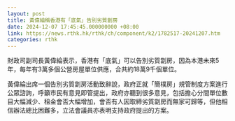 ```yaml
---
layout: post
title: 黃偉綸稱香港有「底氣」告別劣質劏房
date: 2024-12-07 17:45:45.000000000 +08:00
link: https://news.rthk.hk/rthk/ch/component/k2/1782517-20241207.htm
categories: rthk
---
```


財政司副司長黃偉綸表示，香港有「底氣」可以告別劣質劏房，因為本港未來5年，每年有3萬多個公營房屋單位供應，合共約18萬9千個單位。

黃偉綸出席一個告別劣質劏房活動致辭說，政府正就「簡樸房」規管制度方案進行公眾諮詢，呼籲市民有意見即管提出，政府亦聽到很多意見，包括擔心分間單位數目大幅減少、租金會否大幅增加，會否有人因取締劣質劏房而無家可歸等，但他相信辦法總比困難多，立法會議員亦表明支持政府提出的方案。
